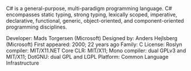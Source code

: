 C# is a general-purpose, multi-paradigm programming language. C# encompasses static typing, strong typing,
lexically scoped, imperative, declarative, functional, generic, object-oriented, and component-oriented programming disciplines.

Developer: Mads Torgersen (Microsoft)
Designed by: Anders Hejlsberg (Microsoft)
First appeared: 2000; 22 years ago
Family: C
License: Roslyn compiler: MIT/X11.NET Core CLR: MIT/X11; Mono compiler: dual GPLv3 and MIT/X11; DotGNU: dual GPL and LGPL
Platform: Common Language Infrastructure

